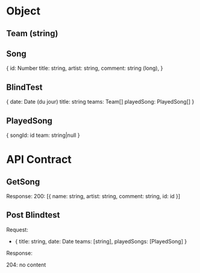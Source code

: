 
# Object

## Team (string)

## Song 

{
    id: Number
    title: string,
    artist: string,
    comment: string (long),
}

## BlindTest

{
    date: Date (du jour)
    title: string
    teams: Team[]
    playedSong: PlayedSong[]
}

## PlayedSong

{
    songId: id
    team: string|null
}

# API Contract

## GetSong

Response:
200: [{
    name: string,
    artist: string,
    comment: string,
    id: id
}]

## Post Blindtest

Request:
- {
    title: string,
    date: Date
    teams: [string],
    playedSongs: [PlayedSong]
}

Response:

204: no content